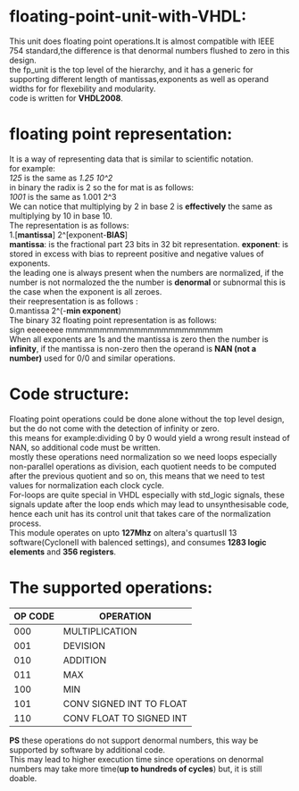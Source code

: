 # floating-point-unit-with-VHDL:
This unit does floating point operations.It is almost compatible with IEEE 754 standard,the difference is that denormal numbers flushed to zero in this design.  
the fp_unit is the top level of the hierarchy, and it has a generic for supporting different length of mantissas,exponents as well as operand widths for for flexebility and modularity.  
code is written for **VHDL2008**.
# floating point representation:
 It is a way of representing data that is similar to scientific notation.  
for example:  
 *125*   is the same as  *1.25 10^2*  
in binary the radix is 2 so the for mat is as follows:  
*1001*   is the same as 1.001 2^3  
We can notice that multiplying by 2 in base 2 is **effectively** the same as multiplying by 10 in base 10.  
The representation is as follows:  
1.[**mantissa**] 2^[exponent-**BIAS**]  
**mantissa**: is the fractional part 23 bits in 32 bit representation.
**exponent**: is stored in excess with bias to repreent positive and negative values of exponents.  
the leading one is always present when the numbers are normalized, if the number is not normalozed the the number is **denormal** or subnormal this is the case when the exponent is all zeroes.  
their reepresentation is as follows :  
0.mantissa 2^(-**min exponent**)  
The binary 32 floating point representation is as follows:  
sign eeeeeeee mmmmmmmmmmmmmmmmmmmmmmm  
When all exponents are 1s and the mantissa is zero then the number is **infinity**,
if the mantissa is non-zero then the operand is **NAN (not a number)** used for 0/0 and similar operations.
# Code structure:
Floating point operations could be done alone without the top level design, but the do not come with the detection of infinity or zero.  
this means for example:dividing 0 by 0 would yield a wrong result instead of NAN, so additional code must be written.  
mostly these operations need normalization so we need loops especially non-parallel operations as division, each quotient needs to be computed after the previous quotient and so on,
this means that we need to test values for normalization each clock cycle.  
For-loops are quite special in VHDL especially with std_logic signals, these signals update after the loop ends which may lead to unsynthesisable code, hence each unit has its control unit that takes care of the normalization process.  
This module operates on upto **127Mhz** on altera's quartusII 13 software(CycloneII with balenced settings), and consumes **1283 logic elements** and **356 registers**. 
# The supported operations:
OP CODE | OPERATION  
--------|-----------
000     | MULTIPLICATION  
001     | DEVISION  
010     | ADDITION  
011     | MAX  
100     | MIN   
101     | CONV SIGNED INT TO FLOAT    
110     | CONV FLOAT TO SIGNED INT

**PS** these operations do not support denormal numbers, this way be supported by software by additional code.  
This may lead to higher execution time since operations on denormal numbers may take more time(**up to hundreds of cycles**) but, it is still doable.
